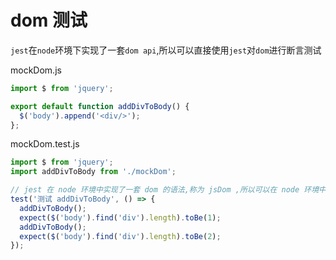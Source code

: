 # dom 测试

` jest `在` node `环境下实现了一套` dom api `,所以可以直接使用` jest `对` dom `进行断言测试


mockDom.js
```js
import $ from 'jquery';

export default function addDivToBody() {
  $('body').append('<div/>');
};
```

mockDom.test.js
```js
import $ from 'jquery';
import addDivToBody from './mockDom';

// jest 在 node 环境中实现了一套 dom 的语法,称为 jsDom ,所以可以在 node 环境中直接使用 dom api
test('测试 addDivToBody', () => {
  addDivToBody();
  expect($('body').find('div').length).toBe(1);
  addDivToBody();
  expect($('body').find('div').length).toBe(2);
});
```